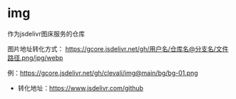 # img


作为jsdelivr图床服务的仓库

图片地址转化方式： https://gcore.jsdelivr.net/gh/用户名/仓库名@分支名/文件路径.png/jpg/webp

例：https://gcore.jsdelivr.net/gh/clevali/img@main/bg/bg-01.png

- 转化地址：https://www.jsdelivr.com/github

